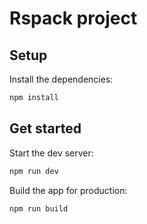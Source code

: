 # Rspack project

## Setup

Install the dependencies:

```bash
npm install
```

## Get started

Start the dev server:

```bash
npm run dev
```

Build the app for production:

```bash
npm run build
```
